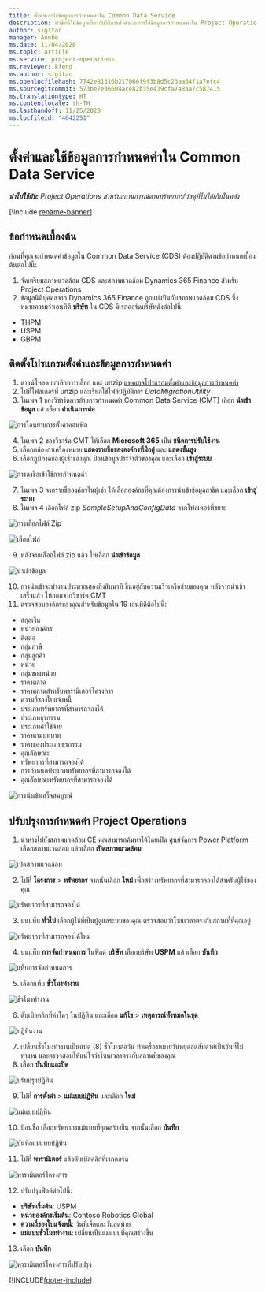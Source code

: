```yaml
---
title: ตั้งค่าและใช้ข้อมูลการกำหนดค่าใน Common Data Service
description: หัวข้อนี้ให้ข้อมูลเกี่ยวกับวิธีการตั้งค่าและการใช้ข้อมูลการกำหนดค่าใน Project Operations
author: sigitac
manager: Annbe
ms.date: 11/04/2020
ms.topic: article
ms.service: project-operations
ms.reviewer: kfend
ms.author: sigitac
ms.openlocfilehash: 7742e81316b217066f9f3b8d5c23aa64f1a7efc4
ms.sourcegitcommit: 573be7e36604ace82b35e439cfa748aa7c587415
ms.translationtype: HT
ms.contentlocale: th-TH
ms.lasthandoff: 11/25/2020
ms.locfileid: "4642251"
---
```

# <a name="set-up-and-apply-configuration-data-in-the-common-data-service"></a>ตั้งค่าและใช้ข้อมูลการกำหนดค่าใน Common Data Service 

_**นำไปใช้กับ:** Project Operations สำหรับสถานการณ์ตามทรัพยากร/วัสดุที่ไม่ได้เก็บในคลัง_

[!include [rename-banner](~/includes/cc-data-platform-banner.md)]

## <a name="prerequisites"></a>ข้อกำหนดเบื้องต้น

ก่อนที่คุณจะกำหนดค่าข้อมูลใน Common Data Service (CDS) ต้องปฏิบัติตามข้อกำหนดเบื้องต้นต่อไปนี้:

1.  จัดเตรียมสภาพแวดล้อม CDS และสภาพแวดล้อม Dynamics 365 Finance สำหรับ Project Operations
2.  ข้อมูลนิติบุคคลจาก Dynamics 365 Finance ถูกแบ่งปันกับสภาพแวดล้อม CDS ซึ่งหมายความว่าเอนทิตี **บริษัท** ใน CDS มีเรกคอร์ดบริษัทดังต่อไปนี้:
  - THPM
  - USPM
  - GBPM

## <a name="install-setup-and-configuration-data"></a>ติดตั้งโปรแกรมตั้งค่าและข้อมูลการกำหนดค่า

1. ดาวน์โหลด ยกเลิกการบล็อก และ unzip [แพคเกจโปรแรกมตั้งค่าและข้อมูลการกำหนดค่า](https://download.microsoft.com/download/1/3/4/1349369c-6209-42b7-b3b4-5be0e67cacd8/ProjOpsSampleSetupData-%20Integrated%20UR1.zip)
2. ไปที่โฟลเดอร์ที่ unzip และเรียกใช้ไฟล์ปฏิบัติการ *DataMigrationUtility*
3. ในเพจ 1 ของวิซาร์ดการย้ายการกำหนดค่า Common Data Service (CMT) เลือก **นำเข้าข้อมูล** แล้วเลือก **ดำเนินการต่อ**

![การโอนย้ายการตั้งค่าคอนฟิก](./media/1ConfigurationMigration.png)

4. ในเพจ 2 ของวิซาร์ด CMT ให้เลือก **Microsoft 365** เป็น **ชนิดการปรับใช้งาน**
5. เลือกกล่องกาเครื่องหมาย **แสดงรายชื่อขององค์กรที่มีอยู่** และ **แสดงขั้นสูง**
6. เลือกภูมิภาคของผู้เช่าของคุณ ป้อนข้อมูลประจำตัวของคุณ และเลือก **เข้าสู่ระบบ**

![การลงชื่อเข้าใช้การกำหนดค่า](./media/2ConfigurationSignin.png)

7. ในเพจ 3 จากรายชื่อองค์กรในผู้เช่า ให้เลือกองค์กรที่คุณต้องการนำเข้าข้อมูลสาธิต และเลือก **เข้าสู่ระบบ**
8. ในเพจ 4 เลือกไฟล์ zip *SampleSetupAndConfigData* จากโฟลเดอร์ที่ขยาย

![การเลือกไฟล์ Zip](./media/3ZipFile.png)

![เลือกไฟล์](./media/4SelectAFile.png)

9. หลังจากเลือกไฟล์ zip แล้ว ให้เลือก **นำเข้าข้อมูล**

![นำเข้าข้อมูล](./media/5ImportData.png)

10. การนำเข้าจะทำงานประมาณสองถึงสิบนาที ขึ้นอยู่กับความเร็วเครือข่ายของคุณ หลังจากนำเข้าเสร็จแล้ว ให้ออกจากวิซาร์ด CMT 
11. ตรวจสอบองค์กรของคุณสำหรับข้อมูลใน 19 เอนทิตีต่อไปนี้:

  - สกุลเงิน
  - หน่วยองค์กร
  - ติดต่อ
  - กลุ่มภาษี
  - กลุ่มลูกค้า
  - หน่วย
  - กลุ่มของหน่วย
  - ราคาตลาด
  - ราคาตลาดสำหรับพารามิเตอร์โครงการ
  - ความถี่ของใบแจ้งหนี้
  - ประเภททรัพยากรที่สามารถจองได้
  - ประเภทธุรกรรม
  - ประเภทค่าใช้จ่าย
  - ราคาตามบทบาท
  - ราคาของประเภทธุรกรรม
  - คุณลักษณะ
  - ทรัพยากรที่สามารถจองได้
  - การกำหนดประเภททรัพยากรที่สามารถจองได้
  - คุณลักษณะทรัพยากรที่สามารถจองได้

![การนำเข้าเสร็จสมบูรณ์](./media/6CompleteImport.png)

## <a name="update-project-operations-configurations"></a>ปรับปรุงการกำหนดค่า Project Operations

1. นำทางไปยังสภาพแวดล้อม CE คุณสามารถค้นหาได้โดยเปิด [ศูนย์จัดการ Power Platform](https://admin.powerplatform.microsoft.com/environments) เลือกสภาพแวดล้อม แล้วเลือก **เปิดสภาพแวดล้อม** 

![เปิดสภาพแวดล้อม](./media/7OpenEnvironment.png)

2. ไปที่ **โครงการ** > **ทรัพยากร** จากนั้นเลือก **ใหม่** เพื่อสร้างทรัพยากรที่สามารถจองได้สำหรับผู้ใช้ของคุณ

![ทรัพยากรที่สามารถจองได้](./media/8BookableResources.png)

3. บนแท็บ **ทั่วไป** เลือกผู้ใช้ที่เป็นผู้ดูแลระบบของคุณ ตรวจสอบว่าโซนเวลาตรงกับสถานที่ที่คุณอยู่ 

![ทรัพยากรที่สามารถจองได้ใหม่](./media/9NewBookableResource.png)

4. บนแท็บ **การจัดกำหนดการ** ในฟิลด์ **บริษัท** เลือกบริษัท **USPM** แล้วเลือก **บันทึก** 

![แท็บการจัดกำหนดการ](./media/10SchedulingTab.png)

5. เลือกแท็บ **ชั่วโมงทำงาน**  

![ชั่วโมงทำงาน](./media/11WorkHours.png)

6. ดับเบิลคลิกที่ค่าใดๆ ในปฏิทิน และเลือก **แก้ไข** > **เหตุการณ์ทั้งหมดในชุด** 

![ปฏิทินงาน](./media/12WorkCalendar.png)

7. เปลี่ยนชั่วโมงทำงานเป็นแปด (8) ชั่วโมงต่อวัน ทำเครื่องหมายวันหยุดสุดสัปดาห์เป็นวันที่ไม่ทำงาน และตรวจสอบให้แน่ใจว่าโซนเวลาตรงกับสถานที่ของคุณ 
8. เลือก **บันทึกและปิด**

![ปรับปรุงปฏิทิน](./media/13UpdateCalendar.png)

9. ไปที่ **การตั้งค่า** > **แม่แบบปฏิทิน** และเลือก **ใหม่**
 
 ![แม่แบบปฏิทิน](./media/14CalendarTemplates.png)
 
 10. ป้อนชื่อ เลือกทรัพยากรแม่แบบที่คุณสร้างขึ้น จากนั้นเลือก **บันทึก** 
 
 ![บันทึกแม่แบบปฏิทิน](./media/15SaveCalendarTemplate.png)
 
 11. ไปที่ **พารามิเตอร์** แล้วดับเบิลคลิกที่เรกคอร์ด 
 
 ![พารามิเตอร์โครงการ](./media/16ProjectParameters.png)
 
12. ปรับปรุงฟิลด์ต่อไปนี้:

 - **บริษัทเริ่มต้น**: USPM
 - **หน่วยองค์กรเริ่มต้น**: Contoso Robotics Global
 - **ความถี่ของใบแจ้งหนี้**: วันที่เจ็ดและวันสุดท้าย
 - **แม่แบบชั่วโมงทำงาน**: เปลี่ยนเป็นแม่แบบที่คุณสร้างขึ้น

13. เลือก **บันทึก** 

![พารามิเตอร์โครงการที่ปรับปรุง](./media/17UpdatedProjectParameters.png)


[!INCLUDE[footer-include](../includes/footer-banner.md)]